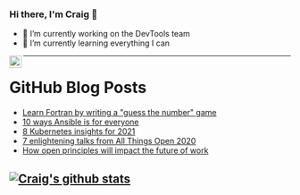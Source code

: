 ### Hi there, I'm Craig 👋

<!--
**CraigTeelFugro/CraigTeelFugro** is a ✨ _special_ ✨ repository because its `README.md` (this file) appears on your GitHub profile.

Here are some ideas to get you started:
-->

- 🔭 I’m currently working on the DevTools team
- 🌱 I’m currently learning everything I can

[<img align="left" alt="Craig Teel | LinkedIn" width="22px" src="https://cdn.jsdelivr.net/npm/simple-icons@v3/icons/linkedin.svg" />][linkedin]

---

# GitHub Blog Posts

<!-- BLOG-POST-LIST:START -->
- [Learn Fortran by writing a &quot;guess the number&quot; game](https://opensource.com/article/21/1/fortran)
- [10 ways Ansible is for everyone](https://opensource.com/article/21/1/ansible)
- [8 Kubernetes insights for 2021](https://opensource.com/article/21/1/kubernetes)
- [7 enlightening talks from All Things Open 2020](https://opensource.com/article/21/1/ato-2020)
- [How open principles will impact the future of work](https://opensource.com/open-organization/21/1/open-is-future-of-work)
<!-- BLOG-POST-LIST:END -->

## [![Craig's github stats](https://github-readme-stats.vercel.app/api?username=craigteelfugro)](https://github.com/anuraghazra/github-readme-stats)


[linkedin]: https://linkedin.com/in/craig-teel-b8786771
